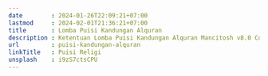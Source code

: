 ```yaml
---
date        : 2024-01-26T22:09:21+07:00
lastmod     : 2024-02-01T21:36:21+07:00
title       : Lomba Puisi Kandungan Alquran
description : Ketentuan Lomba Puisi Kandungan Alquran Mancitosh v8.0 Competition MAN 1 Ponorogo
url         : puisi-kandungan-alquran
linkTitle   : Puisi Religi
unsplash    : i9zS7ctsCPU
---
```

